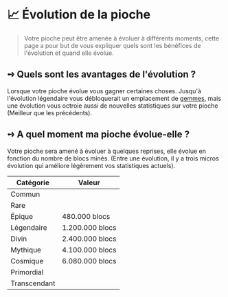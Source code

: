# 📈 Évolution de la pioche
> Votre pioche peut être amenée à évoluer à différents moments, cette page a pour but de vous expliquer quels sont les bénéfices de l'évolution et quand elle évolue.

## **➺** Quels sont les avantages de l'évolution ?
Lorsque votre pioche évolue vous gagner certaines choses. Jusqu'à l'évolution légendaire vous débloquerait un emplacement de [gemmes](./gemmes.md), mais une évolution vous octroie aussi de nouvelles statistiques sur votre pioche (Meilleur que les précédents).

## **➺** A quel moment ma pioche évolue-elle ?
Votre pioche sera amené à évoluer à quelques reprises, elle évolue en fonction du nombre de blocs minés. (Entre une évolution, il y a trois micros évolution qui améliore légèrement vos statistiques actuels).

| Catégorie      | Valeur        |
|----------------|---------------|
| Commun         |               |
| Rare           |               |
| Épique         | 480.000 blocs |
| Légendaire     | 1.200.000 blocs|
| Divin          | 2.400.000 blocs|
| Mythique       | 4.100.000 blocs|
| Cosmique       | 6.080.000 blocs|
| Primordial     |               |
| Transcendant   |               |